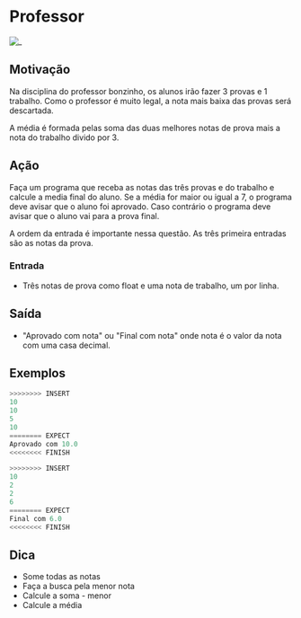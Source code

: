 # Professor

![_](https://raw.githubusercontent.com/qxcodefup/arcade/master/base/bonzinho/cover.jpg)

## Motivação

Na disciplina do professor bonzinho, os alunos irão fazer 3 provas e 1 trabalho. Como o professor é muito legal, a nota mais baixa das provas será descartada.

A média é formada pelas soma das duas melhores notas de prova mais a nota do trabalho divido por 3.  

## Ação

Faça um programa que receba as notas das três provas e do trabalho e calcule a media final do aluno. Se a média for maior ou igual a 7, o programa deve avisar que o aluno foi aprovado. Caso contrário o programa deve avisar que o aluno vai para a prova final.

A ordem da entrada é importante nessa questão. As três primeira entradas são as notas da prova.  

### Entrada

- Três notas de prova como float e uma nota de trabalho, um por linha.

## Saída

- "Aprovado com nota" ou "Final com nota" onde nota é o valor da nota com uma casa decimal.  

## Exemplos

``` py
>>>>>>>> INSERT
10
10
5
10
======== EXPECT
Aprovado com 10.0
<<<<<<<< FINISH
```

```py
>>>>>>>> INSERT
10
2
2
6
======== EXPECT
Final com 6.0
<<<<<<<< FINISH
```

## Dica

- Some todas as notas
- Faça a busca pela menor nota
- Calcule a soma - menor
- Calcule a média
